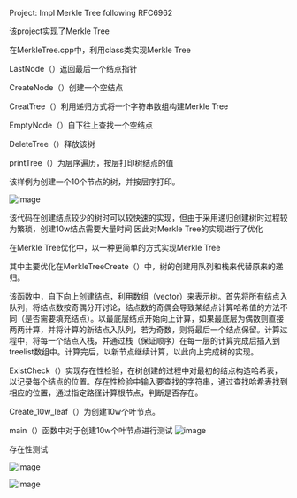 Project: Impl Merkle Tree following RFC6962

该project实现了Merkle Tree

在MerkleTree.cpp中，利用class类实现Merkle Tree

LastNode（）返回最后一个结点指针

CreateNode（）创建一个空结点

CreatTree（）利用递归方式将一个字符串数组构建Merkle Tree

EmptyNode（）自下往上查找一个空结点

DeleteTree（）释放该树

printTree（）为层序遍历，按层打印树结点的值

该样例为创建一个10个节点的树，并按层序打印。

![image](https://user-images.githubusercontent.com/105588850/180903953-27d66e15-3cb6-4bea-a838-99e1562e4d15.png)

该代码在创建结点较少的树时可以较快速的实现，但由于采用递归创建树时过程较为繁琐，创建10w结点需要大量时间
因此对Merkle Tree的实现进行了优化

在Merkle Tree优化中，以一种更简单的方式实现Merkle Tree

其中主要优化在MerkleTreeCreate（）中，树的创建用队列和栈来代替原来的递归。

该函数中，自下向上创建结点，利用数组（vector）来表示树。首先将所有结点入队列，将结点数按奇偶分开讨论，结点数的奇偶会导致某结点计算哈希值的方法不同（是否需要填充结点）。以最底层结点开始向上计算，如果最底层为偶数则直接两两计算，并将计算的新结点入队列，若为奇数，则将最后一个结点保留。计算过程中，将每一个结点入栈，并通过栈（保证顺序）在每一层的计算完成后插入到treelist数组中。计算完后，以新节点继续计算，以此向上完成树的实现。

ExistCheck（）实现存在性检验，在树创建的过程中对最初的结点构造哈希表，以记录每个结点的位置。存在性检验中输入要查找的字符串，通过查找哈希表找到相应的位置，通过指定路径计算根节点，判断是否存在。

Create_10w_leaf（）为创建10w个叶节点。

main（）函数中对于创建10w个叶节点进行测试
![image](https://user-images.githubusercontent.com/105588850/180905907-0fab0e38-30b8-485d-aad8-d46859ff334d.png)

存在性测试

![image](https://user-images.githubusercontent.com/105588850/180906511-99e6311c-f22f-4000-a449-ae26a9780879.png)

![image](https://user-images.githubusercontent.com/105588850/180906510-9ad989f2-d30f-4fc5-b790-12109c997a8d.png)

